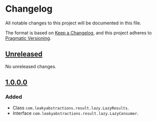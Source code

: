
# Changelog

All notable changes to this project will be documented in this file.

The format is based on [Keep a Changelog](https://keepachangelog.com/en/1.1.0/),
and this project adheres to [Pragmatic Versioning](https://pragver.github.io/spec/1.0.0.0.html).


## [Unreleased]

No unreleased changes.


## [1.0.0.0]

### Added

- Class `com.leakyabstractions.result.lazy.LazyResults`.
- Interface `com.leakyabstractions.result.lazy.LazyConsumer`.


[Unreleased]: https://github.com/LeakyAbstractions/result-lazy/compare/main...develop
[1.0.0.0]: https://github.com/LeakyAbstractions/result-lazy/releases/tag/1.0.0.0
